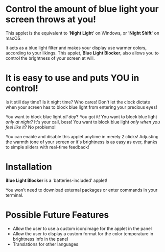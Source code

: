 # Control the amount of blue light your screen throws at you! 
This applet is the equivalent to '**Night Light**' on Windows, or '**Night Shift**' on macOS. 

It acts as a blue light filter and makes your display use warmer colors, according to your likings. This applet, **Blue Light Blocker**, also allows you to control the brightness of your screen at will. 

# It is easy to use and puts YOU in control!
Is it still day time? Is it night time? Who cares! Don't let the clock dictate when your screen has to block blue light from entering your precious eyes! 

You want to block blue light *all day*? You got it!
You want to block blue light *only at night*? It's your call, boss!
You want to block blue light *only when you feel like it*? No problemo! 

You can enable and disable this applet anytime in merely 2 clicks! 
Adjusting the warmth tone of your screen or it's brightness is as easy as ever, thanks to simple sliders with real-time feedback!

# Installation
**Blue Light Blocker** is a 'batteries-included' applet!

You won't need to download external packages or enter commands in your terminal.

# Possible Future Features
- Allow the user to use a custom icon/image for the applet in the panel
- Allow the user to display a custom format for the color temperature in brightness info in the panel
- Translations for other languages




